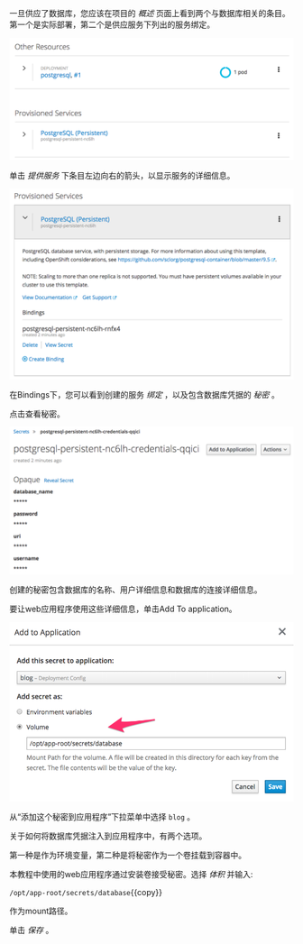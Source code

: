 一旦供应了数据库，您应该在项目的 _概述_ 页面上看到两个与数据库相关的条目。第一个是实际部署，第二个是供应服务下列出的服务绑定。

![Database Provisioned](../../assets/introduction/service-binding/05-postgresql-provisioned.png)

单击 _提供服务_ 下条目左边向右的箭头，以显示服务的详细信息。

![Database Expanded](../../assets/introduction/service-binding/05-postgresql-expanded.png)

在Bindings下，您可以看到创建的服务 _绑定_ ，以及包含数据库凭据的 _秘密_ 。

点击查看秘密。

![Database Secret](../../assets/introduction/service-binding/05-postgresql-secret.png)

创建的秘密包含数据库的名称、用户详细信息和数据库的连接详细信息。

要让web应用程序使用这些详细信息，单击Add To application。

![Add to Application](../../assets/introduction/service-binding/05-add-to-application.png)

从“添加这个秘密到应用程序”下拉菜单中选择 ``blog`` 。

关于如何将数据库凭据注入到应用程序中，有两个选项。

第一种是作为环境变量，第二种是将秘密作为一个卷挂载到容器中。

本教程中使用的web应用程序通过安装卷接受秘密。选择 _体积_ 并输入:

``/opt/app-root/secrets/database``{{copy}}

作为mount路径。

单击 _保存_ 。